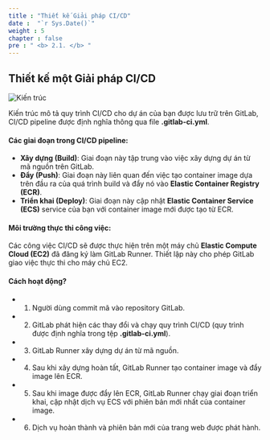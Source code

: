 ```yaml
---
title : "Thiết kế Giải pháp CI/CD"
date :  "`r Sys.Date()`" 
weight : 5 
chapter : false
pre : " <b> 2.1. </b> "
---
```


## Thiết kế một Giải pháp CI/CD

![Kiến trúc](../../images/cicd.png)

Kiến trúc mô tả quy trình CI/CD cho dự án của bạn được lưu trữ trên GitLab, CI/CD pipeline được định nghĩa thông qua file **.gitlab-ci.yml**.

#### Các giai đoạn trong CI/CD pipeline:

- **Xây dựng (Build)**: Giai đoạn này tập trung vào việc xây dựng dự án từ mã nguồn trên GitLab.
- **Đẩy (Push)**: Giai đoạn này liên quan đến việc tạo container image dựa trên đầu ra của quá trình build và đẩy nó vào **Elastic Container Registry (ECR)**.
- **Triển khai (Deploy)**: Giai đoạn này cập nhật **Elastic Container Service (ECS)** service của bạn với container image mới được tạo từ ECR.

#### Môi trường thực thi công việc:

Các công việc CI/CD sẽ được thực hiện trên một máy chủ **Elastic Compute Cloud (EC2)** đã đăng ký làm GitLab Runner. Thiết lập này cho phép GitLab giao việc thực thi cho máy chủ EC2.

#### Cách hoạt động?

- 1. Người dùng commit mã vào repository GitLab.
- 2. GitLab phát hiện các thay đổi và chạy quy trình CI/CD (quy trình được định nghĩa trong tệp **.gitlab-ci.yml**).
- 3. GitLab Runner xây dựng dự án từ mã nguồn.
- 4. Sau khi xây dựng hoàn tất, GitLab Runner tạo container image và đẩy image lên ECR.
- 5. Sau khi image được đẩy lên ECR, GitLab Runner chạy giai đoạn triển khai, cập nhật dịch vụ ECS với phiên bản mới nhất của container image.
- 6. Dịch vụ hoàn thành và phiên bản mới của trang web được phát hành.
